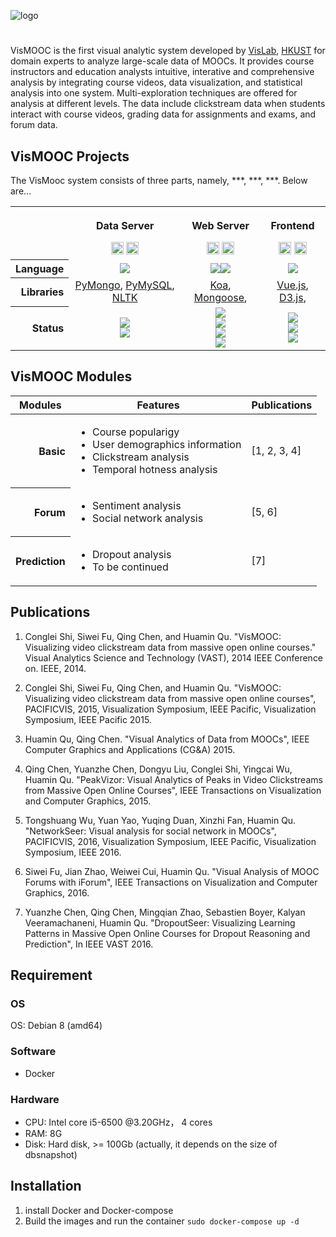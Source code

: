 ![logo](https://cloud.githubusercontent.com/assets/3315274/26538833/b38b6d96-447b-11e7-84c8-b5bd05d8fa4c.png)

# 

VisMOOC is the first visual analytic system developed by [VisLab](vis.cse.ust.hk), [HKUST](http://www.ust.hk/) for domain experts to analyze large-scale data of MOOCs. It provides course instructors and education analysts intuitive, interative and comprehensive analysis by integrating course videos, data visualization, and statistical analysis into one system. Multi-exploration techniques are offered for analysis at different levels. The data include clickstream data when students interact with course videos, grading data for assignments and exams, and forum data.

## VisMOOC Projects
The VisMooc system consists of three parts, namely, ***, ***, ***. Below are...

<table width="100%">
<tbody width="100%">
   <tr>
    <th>&nbsp;</th>
    <th>
      <p>Data Server</p>
      <a href="https://github.com/HKUST-VISLab/vismooc-data-server"><img src="https://img.shields.io/github/stars/HKUST-VISLab/v-logger.svg?style=social&label=vismooc-data-server" height="20"></a>
      <a href="https://github.com/HKUST-VISLab"><img src="https://img.shields.io/github/followers/HKUST-VISLab.svg?style=social&label=Follow" height="20"></a>
    </th>
    <th>
      <p>Web Server</p>
      <a href="https://github.com/HKUST-VISLab/vismooc-web-server"><img src="https://img.shields.io/github/stars/HKUST-VISLab/v-logger.svg?style=social&label=vismooc-web-server" height="20"></a>
      <a href="https://github.com/HKUST-VISLab"><img src="https://img.shields.io/github/followers/HKUST-VISLab.svg?style=social&label=Follow" height="20"></a>
    </th>
    <th>
      <p>Frontend</p>
      <a href="https://github.com/HKUST-VISLab/vismooc-frontend"><img src="https://img.shields.io/github/stars/HKUST-VISLab/v-logger.svg?style=social&label=vismooc-frontend" height="20"></a>
      <a href="https://github.com/HKUST-VISLab"><img src="https://img.shields.io/github/followers/HKUST-VISLab.svg?style=social&label=Follow" height="20"></a>
    </th>
  <tr>
   <tr>
    <th align="right">Language</th>
    <td align="center"><a href="https://www.python.org/" ><img src="https://img.shields.io/badge/python-3.5-blue.svg"></a></td>
    <td align="center"><a href="https://www.typescriptlang.org/" ><img src="https://img.shields.io/badge/%3C%2F%3E-TypeScript-blue.svg"></a><a href="https://nodejs.org/en/" ><img src="https://img.shields.io/node/v/wechaty.svg?maxAge=604800"></a></td>
    <td align="center"><a href="http://es6-features.org/" ><img src="https://img.shields.io/badge/ECMAScript-6-yellow.svg"></a></td>
  </tr>
  <tr>
    <th align="right">Libraries</th>
    <td align="center">
      <a href="https://github.com/mher/pymongo">PyMongo</a>,
      <a href="https://github.com/PyMySQL/PyMySQL">PyMySQL</a>,
      <a href="http://www.nltk.org/">NLTK</a>
    </td>
    <td align="center">
      <a href="https://github.com/koajs/koa">Koa</a>,
      <a href="http://mongoosejs.com/">Mongoose</a>,
    </td>
    <td align="center">
      <a href="https://vuejs.org/">Vue.js</a>,
      <a href="https://d3js.org/">D3.js</a>,
    </td>
  </tr>
  <tr>
    <th align="right">Status</th>
    <td align="center">
        <a href="https://travis-ci.com/HKUST-VISLab/vismooc-data-server"><img src="https://travis-ci.com/HKUST-VISLab/vismooc-data-server.svg?token=iCzC3448sGQmSeYdNFro&branch=master" /></a><br>
        <a href="https://codeclimate.com/repos/592ab22319c972027a002465/coverage"><img src="https://codeclimate.com/repos/592ab22319c972027a002465/badges/4036d9d8942155cedb5d/coverage.svg" /></a>
    </td>
    <td align="center">
        <a href="https://travis-ci.com/HKUST-VISLab/vismooc-web-server"><img src="https://travis-ci.com/HKUST-VISLab/vismooc-web-server.svg?token=iCzC3448sGQmSeYdNFro&branch=master" /> </a><br>
        <a href="https://codeclimate.com/repos/592ab295839b1e02650008c6/coverage"><img src="https://codeclimate.com/repos/592ab295839b1e02650008c6/badges/72c646f31634a87f8623/coverage.svg" /></a><br>
        <a href="https://www.bithound.io/github/chenzhutian/vismooc-web-server"><img src="https://www.bithound.io/projects/badges/d9bc67c0-4374-11e7-a311-7b68633f7cb1/score.svg" /></a><br>
        <a href="https://www.bithound.io/github/chenzhutian/vismooc-web-server/master/dependencies/npm"><img src="https://www.bithound.io/projects/badges/d9bc67c0-4374-11e7-a311-7b68633f7cb1/dependencies.svg" /></a>
    </td>
    <td align="center">
        <a href="https://travis-ci.com/HKUST-VISLab/vismooc-front-end"><img src="https://travis-ci.com/HKUST-VISLab/vismooc-front-end.svg?token=iCzC3448sGQmSeYdNFro&branch=master"/></a><br>
        <a href="https://www.bithound.io/github/chenzhutian/vismooc-front-end"><img src="https://www.bithound.io/projects/badges/57872a00-4375-11e7-9c37-9b439aefd03b/score.svg"/></a><br>
        <a href="https://www.bithound.io/github/chenzhutian/vismooc-front-end/master/dependencies/npm"><img src="https://www.bithound.io/projects/badges/57872a00-4375-11e7-9c37-9b439aefd03b/dependencies.svg" /></a>
    </td>
  </tr>
  </tbody>
</table>

## VisMOOC Modules


<table width="100%">
<thead width="100%">
    <tr align="center">
        <th>Modules</th>
        <th>Features</th>
        <th>Publications</th>
    </tr>
</thead>
<tbody width="100%">
    <tr>
        <th align="right">Basic</th>
        <td> <ul>
            <li>Course popularigy</li>
            <li>User demographics information</li>
            <li>Clickstream analysis</li>
            <li>Temporal hotness analysis</li> 
        </ul></td>
        <td>
            [1, 2, 3, 4]
        </td>
    </tr>
    <tr>
        <th align="right">Forum</th>
        <td><ul>
            <li>Sentiment analysis</li>
            <li>Social network analysis</li>
        </ul></td>
        <td>[5, 6]</td>
    </tr>
    <tr>
        <th align="right">Prediction</th>
        <td><ul>
            <li>Dropout analysis</li>
            <li>To be continued</li>
        </ul></td>
        <td>[7]</td>
    </tr>
</tbody>
</table>


## Publications

1. Conglei Shi, Siwei Fu, Qing Chen, and Huamin Qu. "VisMOOC: Visualizing video clickstream data from massive open online courses." Visual Analytics Science and Technology (VAST), 2014 IEEE Conference on. IEEE, 2014.

2. Conglei Shi, Siwei Fu, Qing Chen, and Huamin Qu. "VisMOOC: Visualizing video clickstream data from massive open online courses", PACIFICVIS, 2015, Visualization Symposium, IEEE Pacific, Visualization Symposium, IEEE Pacific 2015.

3. Huamin Qu, Qing Chen. "Visual Analytics of Data from MOOCs", IEEE Computer Graphics and Applications (CG&A) 2015.

4. Qing Chen, Yuanzhe Chen, Dongyu Liu, Conglei Shi, Yingcai Wu, Huamin Qu. "PeakVizor: Visual Analytics of Peaks in Video Clickstreams from Massive Open Online Courses", IEEE Transactions on Visualization and Computer Graphics, 2015.

5. Tongshuang Wu, Yuan Yao, Yuqing Duan, Xinzhi Fan, Huamin Qu. "NetworkSeer: Visual analysis for social network in MOOCs", PACIFICVIS, 2016, Visualization Symposium, IEEE Pacific, Visualization Symposium, IEEE 2016.

6. Siwei Fu, Jian Zhao, Weiwei Cui, Huamin Qu. "Visual Analysis of MOOC Forums with iForum", IEEE Transactions on Visualization and Computer Graphics, 2016.

7. Yuanzhe Chen, Qing Chen, Mingqian Zhao, Sebastien Boyer, Kalyan Veeramachaneni, Huamin Qu. "DropoutSeer: Visualizing Learning Patterns in Massive Open Online Courses for Dropout Reasoning and Prediction", In IEEE VAST 2016.


## Requirement

### OS
OS: Debian 8 (amd64)

### Software
- Docker

### Hardware
- CPU: Intel core i5-6500 @3.20GHz， 4 cores
- RAM: 8G
- Disk: Hard disk, >= 100Gb (actually, it depends on the size of dbsnapshot)

## Installation

1. install Docker and Docker-compose
2. Build the images and run the container `sudo docker-compose up -d`

